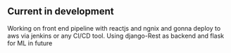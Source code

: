 ## Current in development
Working on front end pipeline with reactjs and ngnix and gonna deploy to aws via jenkins or any CI/CD tool.
Using django-Rest as backend and flask for ML in future

